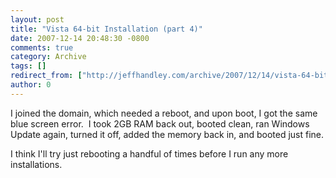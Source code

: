 ```yaml
---
layout: post
title: "Vista 64-bit Installation (part 4)"
date: 2007-12-14 20:48:30 -0800
comments: true
category: Archive
tags: []
redirect_from: ["http://jeffhandley.com/archive/2007/12/14/vista-64-bit-installation-part-4.aspx"]
author: 0
---
```

<!-- more -->
<p>I joined the domain, which needed a reboot, and upon boot, I got the same blue screen error.  I took 2GB RAM back out, booted clean, ran Windows Update again, turned it off, added the memory back in, and booted just fine.</p>  <p>I think I'll try just rebooting a handful of times before I run any more installations.</p>


